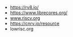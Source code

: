 * https://rv8.io/
* https://www.librecores.org/
* www.riscv.org
* https://cnrv.io/resource
* lowrisc.org
